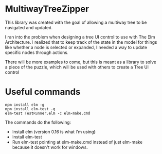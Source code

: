 # MultiwayTreeZipper
This library was created with the goal of allowing a multiway tree to be
navigated and updated.

I ran into the problem when designing a tree UI control to use with The Elm
Architecture. I realized that to keep track of the state in the model for things
like whether a node is selected or expanded, I needed a way to update specific
nodes through actions.

There will be more examples to come, but this is meant as a library to solve a
piece of the puzzle, which will be used with others to create a Tree UI control

# Useful commands
    npm install elm -g
    npm install elm-test -g
    elm-test TestRunner.elm -c elm-make.cmd

The commands do the following:
* Install elm (version 0.16 is what I'm using)
* Install elm-test
* Run elm-test pointing at elm-make.cmd instead of just elm-make because it doesn't work for windows.
